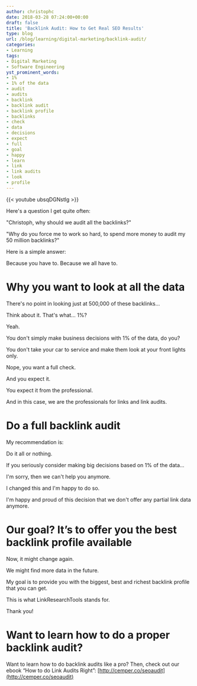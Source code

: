 ```yaml
---
author: christophc
date: 2018-03-28 07:24:00+00:00
draft: false
title: 'Backlink Audit: How to Get Real SEO Results'
type: blog
url: /blog/learning/digital-marketing/backlink-audit/
categories:
- Learning
tags:
- Digital Marketing
- Software Engineering
yst_prominent_words:
- 1%
- 1% of the data
- audit
- audits
- backlink
- backlink audit
- backlink profile
- backlinks
- check
- data
- decisions
- expect
- full
- goal
- happy
- learn
- link
- link audits
- look
- profile
---
```


{{< youtube ubsqDGNstlg >}}

Here's a question I get quite often:

"Christoph, why should we audit all the backlinks?"

"Why do you force me to work so hard, to spend more money to audit my 50 million backlinks?"

Here is a simple answer:

Because you have to. Because we all have to.


# Why you want to look at all the data


There's no point in looking just at 500,000 of these backlinks...

Think about it. That's what… 1%?

Yeah.

You don't simply make business decisions with 1% of the data, do you?

You don't take your car to service and make them look at your front lights only.

Nope, you want a full check.

And you expect it.

You expect it from the professional.

And in this case, we are the professionals for links and link audits.


# Do a full backlink audit


My recommendation is:

Do it all or nothing.

If you seriously consider making big decisions based on 1% of the data...

I'm sorry, then we can't help you anymore.

I changed this and I'm happy to do so.

I'm happy and proud of this decision that we don't offer any partial link data anymore.


# Our goal? It’s to offer you the best backlink profile available


Now, it might change again.

We might find more data in the future.

My goal is to provide you with the biggest, best and richest backlink profile that you can get.

This is what LinkResearchTools stands for.

Thank you!


# Want to learn how to do a proper backlink audit?


Want to learn how to do backlink audits like a pro? Then, check out our ebook “How to do Link Audits Right”: [http://cemper.co/seoaudit](http://cemper.co/seoaudit)
